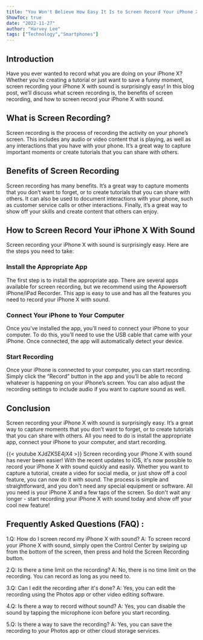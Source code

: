 ```yaml
---
title: "You Won't Believe How Easy It Is to Screen Record Your iPhone X With Sound!"
ShowToc: true 
date: "2022-11-27"
author: "Harvey Lee" 
tags: ["Technology","Smartphones"]
---
```

## Introduction

Have you ever wanted to record what you are doing on your iPhone X? Whether you’re creating a tutorial or just want to save a funny moment, screen recording your iPhone X with sound is surprisingly easy! In this blog post, we’ll discuss what screen recording is, the benefits of screen recording, and how to screen record your iPhone X with sound. 

## What is Screen Recording?

Screen recording is the process of recording the activity on your phone’s screen. This includes any audio or video content that is playing, as well as any interactions that you have with your phone. It’s a great way to capture important moments or create tutorials that you can share with others. 

## Benefits of Screen Recording

Screen recording has many benefits. It’s a great way to capture moments that you don’t want to forget, or to create tutorials that you can share with others. It can also be used to document interactions with your phone, such as customer service calls or other interactions. Finally, it’s a great way to show off your skills and create content that others can enjoy. 

## How to Screen Record Your iPhone X With Sound

Screen recording your iPhone X with sound is surprisingly easy. Here are the steps you need to take: 

### Install the Appropriate App

The first step is to install the appropriate app. There are several apps available for screen recording, but we recommend using the Apowersoft iPhone/iPad Recorder. This app is easy to use and has all the features you need to record your iPhone X with sound. 

### Connect Your iPhone to Your Computer

Once you’ve installed the app, you’ll need to connect your iPhone to your computer. To do this, you’ll need to use the USB cable that came with your iPhone. Once connected, the app will automatically detect your device. 

### Start Recording

Once your iPhone is connected to your computer, you can start recording. Simply click the “Record” button in the app and you’ll be able to record whatever is happening on your iPhone’s screen. You can also adjust the recording settings to include audio if you want to capture sound as well. 

## Conclusion

Screen recording your iPhone X with sound is surprisingly easy. It’s a great way to capture moments that you don’t want to forget, or to create tutorials that you can share with others. All you need to do is install the appropriate app, connect your iPhone to your computer, and start recording.

{{< youtube XJdZKSE4jX4 >}} 
Screen recording your iPhone X with sound has never been easier! With the recent updates to iOS, it's now possible to record your iPhone X with sound quickly and easily. Whether you want to capture a tutorial, create a video for social media, or just show off a cool feature, you can now do it with sound. The process is simple and straightforward, and you don't need any special equipment or software. All you need is your iPhone X and a few taps of the screen. So don't wait any longer - start recording your iPhone X with sound today and show off your cool new feature!

## Frequently Asked Questions (FAQ) :
1.Q: How do I screen record my iPhone X with sound?
A: To screen record your iPhone X with sound, simply open the Control Center by swiping up from the bottom of the screen, then press and hold the Screen Recording button.

2.Q: Is there a time limit on the recording?
A: No, there is no time limit on the recording. You can record as long as you need to.

3.Q: Can I edit the recording after it's done?
A: Yes, you can edit the recording using the Photos app or other video editing software.

4.Q: Is there a way to record without sound?
A: Yes, you can disable the sound by tapping the microphone icon before you start recording.

5.Q: Is there a way to save the recording?
A: Yes, you can save the recording to your Photos app or other cloud storage services.


